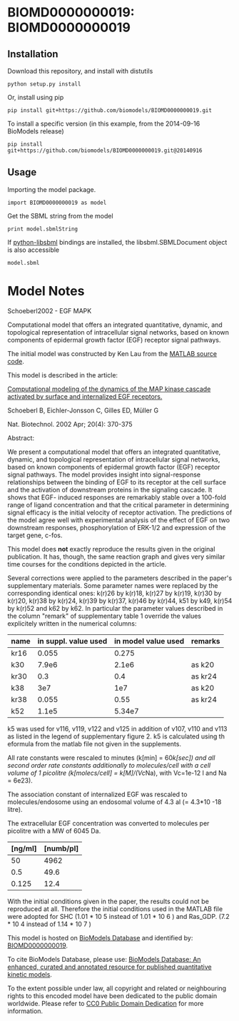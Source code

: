 # BIOMD0000000019: BIOMD0000000019

## Installation

Download this repository, and install with distutils

`python setup.py install`

Or, install using pip

`pip install git+https://github.com/biomodels/BIOMD0000000019.git`

To install a specific version (in this example, from the 2014-09-16 BioModels release)

`pip install git+https://github.com/biomodels/BIOMD0000000019.git@20140916`

## Usage

Importing the model package.

`import BIOMD0000000019 as model`

Get the SBML string from the model

`print model.sbmlString`

If [python-libsbml](https://pypi.python.org/pypi/python-libsbml) bindings are
installed, the libsbml.SBMLDocument object is also accessible

`model.sbml`


# Model Notes


Schoeberl2002 - EGF MAPK

Computational model that offers an integrated quantitative, dynamic, and
topological representation of intracellular signal networks, based on known
components of epidermal growth factor (EGF) receptor signal pathways.

The initial model was constructed by Ken Lau from the [MATLAB source
code](http://web.mit.edu/dllaz/egf_pap/).

This model is described in the article:

[Computational modeling of the dynamics of the MAP kinase cascade activated by
surface and internalized EGF
receptors.](http://identifiers.org/pubmed/11923843)

Schoeberl B, Eichler-Jonsson C, Gilles ED, Müller G

Nat. Biotechnol. 2002 Apr; 20(4): 370-375

Abstract:

We present a computational model that offers an integrated quantitative,
dynamic, and topological representation of intracellular signal networks,
based on known components of epidermal growth factor (EGF) receptor signal
pathways. The model provides insight into signal-response relationships
between the binding of EGF to its receptor at the cell surface and the
activation of downstream proteins in the signaling cascade. It shows that EGF-
induced responses are remarkably stable over a 100-fold range of ligand
concentration and that the critical parameter in determining signal efficacy
is the initial velocity of receptor activation. The predictions of the model
agree well with experimental analysis of the effect of EGF on two downstream
responses, phosphorylation of ERK-1/2 and expression of the target gene,
c-fos.

This model does **not** exactly reproduce the results given in the original
publication. It has, though, the same reaction graph and gives very similar
time courses for the conditions depicted in the article.

Several corrections were applied to the parameters described in the paper's
supplementary materials. Some parameter names were replaced by the
corresponding identical ones: k(r)26 by k(r)18, k(r)27 by k(r)19, k(r)30 by
k(r)20, k(r)38 by k(r)24, k(r)39 by k(r)37, k(r)46 by k(r)44, k51 by k49,
k(r)54 by k(r)52 and k62 by k62. In particular the parameter values described
in the column "remark" of supplementary table 1 override the values
explicitely written in the numerical columns:

name | in suppl. value used | in model value used | remarks  
---|---|---|---  
kr16 | 0.055 | 0.275 |  
k30 | 7.9e6 | 2.1e6 | as k20  
kr30 | 0.3 | 0.4 | as kr24  
k38 | 3e7 | 1e7 | as k20  
kr38 | 0.055 | 0.55 | as kr24  
k52 | 1.1e5 | 5.34e7 |  
  
k5 was used for v116, v119, v122 and v125 in addition of v107, v110 and v113
as listed in the legend of supplementary figure 2. k5 is calculated using th
eformula from the matlab file not given in the supplements.

All rate constants were rescaled to minutes (k[min] = 60*k[sec]) and all
second order rate constants additionally to molecules/cell with a cell volume
of 1 picolitre (k[molecs/cell] = k[M]/(Vc*Na), with Vc=1e-12 l and Na = 6e23).

The association constant of internalized EGF was rescaled to
molecules/endosome using an endosomal volume of 4.3 al (= 4.3*10 -18 litre).

The extracellular EGF concentration was converted to molecules per picolitre
with a MW of 6045 Da.

[ng/ml] | [numb/pl]  
---|---  
50 | 4962  
0.5 | 49.6  
0.125 | 12.4  
  
With the initial conditions given in the paper, the results could not be
reproduced at all. Therefore the initial conditions used in the MATLAB file
were adopted for SHC (1.01 * 10 5 instead of 1.01 * 10 6 ) and Ras_GDP. (7.2 *
10 4 instead of 1.14 * 10 7 )

This model is hosted on [BioModels Database](http://www.ebi.ac.uk/biomodels/)
and identified by:
[BIOMD0000000019](http://identifiers.org/biomodels.db/BIOMD0000000019).

To cite BioModels Database, please use: [BioModels Database: An enhanced,
curated and annotated resource for published quantitative kinetic
models](http://identifiers.org/pubmed/20587024).

To the extent possible under law, all copyright and related or neighbouring
rights to this encoded model have been dedicated to the public domain
worldwide. Please refer to [CC0 Public Domain
Dedication](http://creativecommons.org/publicdomain/zero/1.0/) for more
information.


